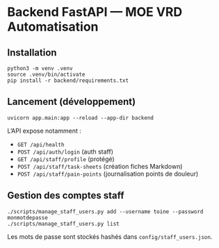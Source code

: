 # Backend FastAPI — MOE VRD Automatisation

## Installation

```
python3 -m venv .venv
source .venv/bin/activate
pip install -r backend/requirements.txt
```

## Lancement (développement)

```
uvicorn app.main:app --reload --app-dir backend
```

L’API expose notamment :
- `GET /api/health`
- `POST /api/auth/login` (auth staff)
- `GET /api/staff/profile` (protégé)
- `POST /api/staff/task-sheets` (création fiches Markdown)
- `POST /api/staff/pain-points` (journalisation points de douleur)

## Gestion des comptes staff

```
./scripts/manage_staff_users.py add --username toine --password monmotdepasse
./scripts/manage_staff_users.py list
```

Les mots de passe sont stockés hashés dans `config/staff_users.json`.
